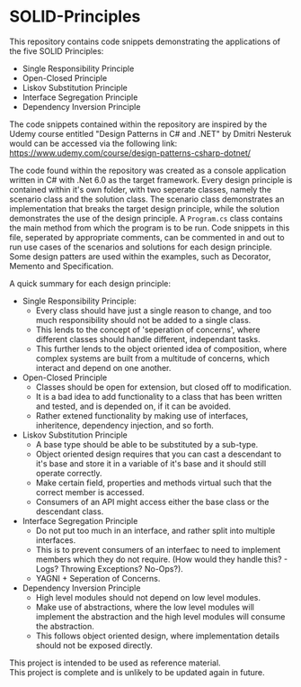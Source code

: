 # SOLID-Principles

This repository contains code snippets demonstrating the applications of the five SOLID Principles:
- Single Responsibility Principle
- Open-Closed Principle
- Liskov Substitution Principle
- Interface Segregation Principle
- Dependency Inversion Principle

The code snippets contained within the repository are inspired by the Udemy course entitled "Design Patterns in C# and .NET" by Dmitri Nesteruk would can be accessed via the following link: https://www.udemy.com/course/design-patterns-csharp-dotnet/

The code found within the repository was created as a console application written in C# with .Net 6.0 as the target framework. Every design principle is contained within it's own folder, with two seperate classes, namely the scenario class and the solution class. The scenario class demonstrates an implementation that breaks the target design principle, while the solution demonstrates the use of the design principle. A `Program.cs` class contains the main method from which the program is to be run. Code snippets in this file, seperated by appropriate comments, can be commented in and out to run use cases of the scenarios and solutions for each design principle. Some design patters are used within the examples, such as Decorator, Memento and Specification.

A quick summary for each design principle:

- Single Responsibility Principle:
  - Every class should have just a single reason to change, and too much responsibility should not be added to a single class.
  - This lends to the concept of 'seperation of concerns', where different classes should handle different, independant tasks.
  - This further lends to the object oriented idea of composition, where complex systems are built from a multitude of concerns, which interact and depend on one another.
- Open-Closed Principle
  - Classes should be open for extension, but closed off to modification.
  - It is a bad idea to add functionality to a class that has been written and tested, and is depended on, if it can be avoided.
  - Rather extened functionality by making use of interfaces, inheritence, dependency injection, and so forth.
- Liskov Substitution Principle
  - A base type should be able to be substituted by a sub-type.
  - Object oriented design requires that you can cast a descendant to it's base and store it in a variable of it's base and it should still operate correctly.
  - Make certain field, properties and methods virtual such that the correct member is accessed.
  - Consumers of an API might access either the base class or the descendant class.
- Interface Segregation Principle
  - Do not put too much in an interface, and rather split into multiple interfaces.
  - This is to prevent consumers of an interfaec to need to implement members which they do not require. (How would they handle this? - Logs? Throwing Exceptions? No-Ops?).
  - YAGNI + Seperation of Concerns.
- Dependency Inversion Principle
  - High level modules should not depend on low level modules.
  - Make use of abstractions, where the low level modules will implement the abstraction and the high level modules will consume the abstraction.
  - This follows object oriented design, where implementation details should not be exposed directly.

This project is intended to be used as reference material. <br />
This project is complete and is unlikely to be updated again in future.
